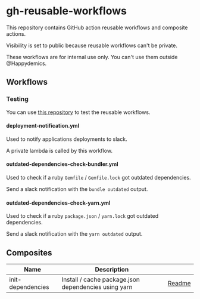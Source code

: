 # gh-reusable-workflows

This repository contains GitHub action reusable workflows and composite actions.

Visibility is set to public because reusable workflows can't be private.

These workflows are for internal use only. You can't use them outside @Happydemics.

## Workflows

### Testing

You can use [this repository](https://github.com/happydemics/gh-reusable-workflows-tests)
to test the reusable workflows.

#### deployment-notification.yml

Used to notify applications deployments to slack.

A private lambda is called by this workflow.

#### outdated-dependencies-check-bundler.yml

Used to check if a ruby `Gemfile` / `Gemfile.lock` got outdated dependencies.

Send a slack notification with the `bundle outdated` output.

#### outdated-dependencies-check-yarn.yml

Used to check if a ruby `package.json` / `yarn.lock` got outdated dependencies.

Send a slack notification with the `yarn outdated` output.

## Composites

| Name | Description | |
|--|--|--|
| init-dependencies | Install / cache package.json dependencies using yarn | [Readme](./composite/init-dependencies/README.md) |
